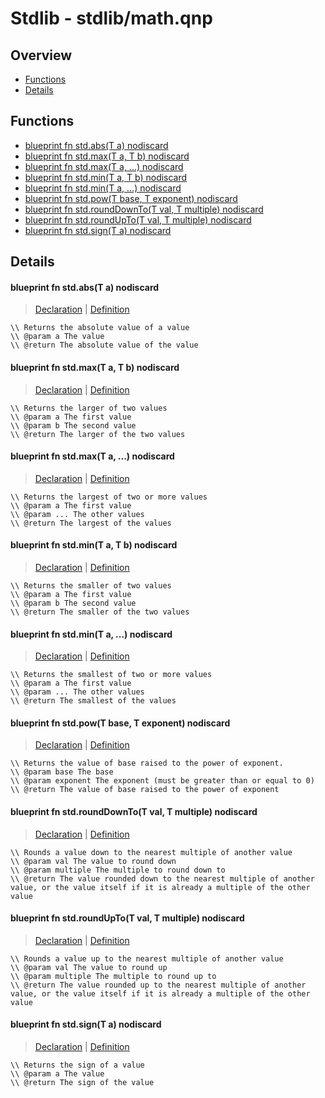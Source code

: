 
# Stdlib - stdlib/math.qnp

## Overview
 - [Functions](#functions)
 - [Details](#details)


## Functions
 - [blueprint fn<T> std.abs(T a) nodiscard](#ref_c232567e806df6eb594430beab221b68)
 - [blueprint fn<T> std.max(T a, T b) nodiscard](#ref_5fcaecb3d2e3b2fa3965aa9d8f533fe7)
 - [blueprint fn<T> std.max(T a, ...) nodiscard](#ref_48e373660360e3b56e1668a51b40d5aa)
 - [blueprint fn<T> std.min(T a, T b) nodiscard](#ref_4a8c3db1b4b0744e836dc6f6cc742223)
 - [blueprint fn<T> std.min(T a, ...) nodiscard](#ref_3f7317dd0fa1e4c390c5606ac93e9f92)
 - [blueprint fn<T> std.pow(T base, T exponent) nodiscard](#ref_0049f2bca2601cbebc1dbb64322e3934)
 - [blueprint fn<T> std.roundDownTo(T val, T multiple) nodiscard](#ref_370e72cf75f5c8db01f39dbf34f8e03a)
 - [blueprint fn<T> std.roundUpTo(T val, T multiple) nodiscard](#ref_df649bbb298b3df4a3aace95ca0e71db)
 - [blueprint fn<T> std.sign(T a) nodiscard](#ref_1569c60d301932493c7987d7c77fcb11)

## Details
#### <a id="ref_c232567e806df6eb594430beab221b68"/>blueprint fn<T> std.abs(T a) nodiscard
> [Declaration](/stdlib/math.qnp?plain=1#L32) | [Definition](/stdlib/math.qnp?plain=1#L71)
```qinp
\\ Returns the absolute value of a value
\\ @param a The value
\\ @return The absolute value of the value
```
#### <a id="ref_5fcaecb3d2e3b2fa3965aa9d8f533fe7"/>blueprint fn<T> std.max(T a, T b) nodiscard
> [Declaration](/stdlib/math.qnp?plain=1#L21) | [Definition](/stdlib/math.qnp?plain=1#L65)
```qinp
\\ Returns the larger of two values
\\ @param a The first value
\\ @param b The second value
\\ @return The larger of the two values
```
#### <a id="ref_48e373660360e3b56e1668a51b40d5aa"/>blueprint fn<T> std.max(T a, ...) nodiscard
> [Declaration](/stdlib/math.qnp?plain=1#L27) | [Definition](/stdlib/math.qnp?plain=1#L68)
```qinp
\\ Returns the largest of two or more values
\\ @param a The first value
\\ @param ... The other values
\\ @return The largest of the values
```
#### <a id="ref_4a8c3db1b4b0744e836dc6f6cc742223"/>blueprint fn<T> std.min(T a, T b) nodiscard
> [Declaration](/stdlib/math.qnp?plain=1#L9) | [Definition](/stdlib/math.qnp?plain=1#L59)
```qinp
\\ Returns the smaller of two values
\\ @param a The first value
\\ @param b The second value
\\ @return The smaller of the two values
```
#### <a id="ref_3f7317dd0fa1e4c390c5606ac93e9f92"/>blueprint fn<T> std.min(T a, ...) nodiscard
> [Declaration](/stdlib/math.qnp?plain=1#L15) | [Definition](/stdlib/math.qnp?plain=1#L62)
```qinp
\\ Returns the smallest of two or more values
\\ @param a The first value
\\ @param ... The other values
\\ @return The smallest of the values
```
#### <a id="ref_0049f2bca2601cbebc1dbb64322e3934"/>blueprint fn<T> std.pow(T base, T exponent) nodiscard
> [Declaration](/stdlib/math.qnp?plain=1#L43) | [Definition](/stdlib/math.qnp?plain=1#L77)
```qinp
\\ Returns the value of base raised to the power of exponent.
\\ @param base The base
\\ @param exponent The exponent (must be greater than or equal to 0)
\\ @return The value of base raised to the power of exponent
```
#### <a id="ref_370e72cf75f5c8db01f39dbf34f8e03a"/>blueprint fn<T> std.roundDownTo(T val, T multiple) nodiscard
> [Declaration](/stdlib/math.qnp?plain=1#L49) | [Definition](/stdlib/math.qnp?plain=1#L83)
```qinp
\\ Rounds a value down to the nearest multiple of another value
\\ @param val The value to round down
\\ @param multiple The multiple to round down to
\\ @return The value rounded down to the nearest multiple of another value, or the value itself if it is already a multiple of the other value
```
#### <a id="ref_df649bbb298b3df4a3aace95ca0e71db"/>blueprint fn<T> std.roundUpTo(T val, T multiple) nodiscard
> [Declaration](/stdlib/math.qnp?plain=1#L55) | [Definition](/stdlib/math.qnp?plain=1#L86)
```qinp
\\ Rounds a value up to the nearest multiple of another value
\\ @param val The value to round up
\\ @param multiple The multiple to round up to
\\ @return The value rounded up to the nearest multiple of another value, or the value itself if it is already a multiple of the other value
```
#### <a id="ref_1569c60d301932493c7987d7c77fcb11"/>blueprint fn<T> std.sign(T a) nodiscard
> [Declaration](/stdlib/math.qnp?plain=1#L37) | [Definition](/stdlib/math.qnp?plain=1#L74)
```qinp
\\ Returns the sign of a value
\\ @param a The value
\\ @return The sign of the value
```

